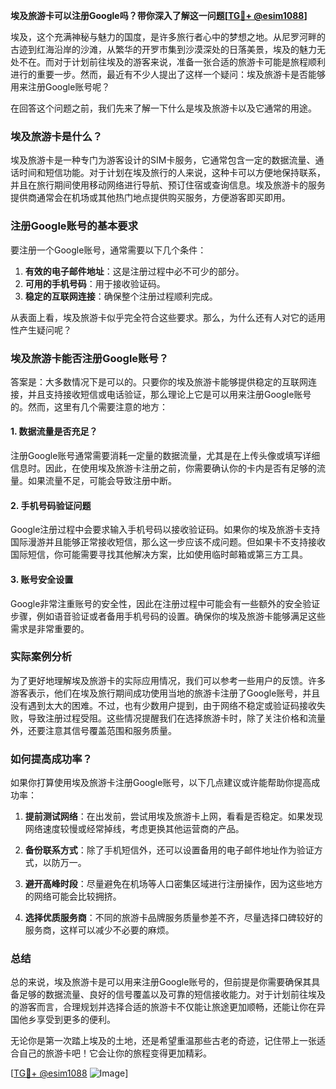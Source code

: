 **埃及旅游卡可以注册Google吗？带你深入了解这一问题[[TG💪+ @esim1088](https://t.me/s/esim1088)]**

埃及，这个充满神秘与魅力的国度，是许多旅行者心中的梦想之地。从尼罗河畔的古迹到红海沿岸的沙滩，从繁华的开罗市集到沙漠深处的日落美景，埃及的魅力无处不在。而对于计划前往埃及的游客来说，准备一张合适的旅游卡可能是旅程顺利进行的重要一步。然而，最近有不少人提出了这样一个疑问：埃及旅游卡是否能够用来注册Google账号呢？

在回答这个问题之前，我们先来了解一下什么是埃及旅游卡以及它通常的用途。

### 埃及旅游卡是什么？

埃及旅游卡是一种专门为游客设计的SIM卡服务，它通常包含一定的数据流量、通话时间和短信功能。对于计划在埃及旅行的人来说，这种卡可以方便地保持联系，并且在旅行期间使用移动网络进行导航、预订住宿或查询信息。埃及旅游卡的服务提供商通常会在机场或其他热门地点提供购买服务，方便游客即买即用。

### 注册Google账号的基本要求

要注册一个Google账号，通常需要以下几个条件：
1. **有效的电子邮件地址**：这是注册过程中必不可少的部分。
2. **可用的手机号码**：用于接收验证码。
3. **稳定的互联网连接**：确保整个注册过程顺利完成。

从表面上看，埃及旅游卡似乎完全符合这些要求。那么，为什么还有人对它的适用性产生疑问呢？

### 埃及旅游卡能否注册Google账号？

答案是：大多数情况下是可以的。只要你的埃及旅游卡能够提供稳定的互联网连接，并且支持接收短信或电话验证，那么理论上它是可以用来注册Google账号的。然而，这里有几个需要注意的地方：

#### 1. 数据流量是否充足？
注册Google账号通常需要消耗一定量的数据流量，尤其是在上传头像或填写详细信息时。因此，在使用埃及旅游卡注册之前，你需要确认你的卡内是否有足够的流量。如果流量不足，可能会导致注册中断。

#### 2. 手机号码验证问题
Google注册过程中会要求输入手机号码以接收验证码。如果你的埃及旅游卡支持国际漫游并且能够正常接收短信，那么这一步应该不成问题。但如果卡不支持接收国际短信，你可能需要寻找其他解决方案，比如使用临时邮箱或第三方工具。

#### 3. 账号安全设置
Google非常注重账号的安全性，因此在注册过程中可能会有一些额外的安全验证步骤，例如语音验证或者备用手机号码的设置。确保你的埃及旅游卡能够满足这些需求是非常重要的。

### 实际案例分析

为了更好地理解埃及旅游卡的实际应用情况，我们可以参考一些用户的反馈。许多游客表示，他们在埃及旅行期间成功使用当地的旅游卡注册了Google账号，并且没有遇到太大的困难。不过，也有少数用户提到，由于网络不稳定或验证码接收失败，导致注册过程受阻。这些情况提醒我们在选择旅游卡时，除了关注价格和流量外，还要注意其信号覆盖范围和服务质量。

### 如何提高成功率？

如果你打算使用埃及旅游卡注册Google账号，以下几点建议或许能帮助你提高成功率：

1. **提前测试网络**：在出发前，尝试用埃及旅游卡上网，看看是否稳定。如果发现网络速度较慢或经常掉线，考虑更换其他运营商的产品。
   
2. **备份联系方式**：除了手机短信外，还可以设置备用的电子邮件地址作为验证方式，以防万一。

3. **避开高峰时段**：尽量避免在机场等人口密集区域进行注册操作，因为这些地方的网络可能会比较拥挤。

4. **选择优质服务商**：不同的旅游卡品牌服务质量参差不齐，尽量选择口碑较好的服务商，这样可以减少不必要的麻烦。

### 总结

总的来说，埃及旅游卡是可以用来注册Google账号的，但前提是你需要确保其具备足够的数据流量、良好的信号覆盖以及可靠的短信接收能力。对于计划前往埃及的游客而言，合理规划并选择合适的旅游卡不仅能让旅途更加顺畅，还能让你在异国他乡享受到更多的便利。

无论你是第一次踏上埃及的土地，还是希望重温那些古老的奇迹，记住带上一张适合自己的旅游卡吧！它会让你的旅程变得更加精彩。

[[TG💪+ @esim1088](https://t.me/s/esim1088) ![Image](https://i.postimg.cc/4NQfJmqS/Snipaste-2025-05-13-00-14-12.png)]